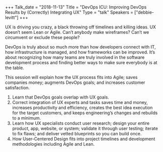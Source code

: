 +++
Talk_date = "2018-11-13"
Title = "DevOps ICU: Improving DevOps Results by (Correctly) Integrating UX"
Type = "talk"
Speakers = ["debbie-levitt"]
+++

UX is driving you crazy, a black throwing off timelines and killing ideas. UX doesn’t seem Lean or Agile. Can’t anybody make wireframes? Can’t we circumvent or exclude these people?

DevOps is truly about so much more than how developers connect with IT, how infrastructure is managed, and how frameworks can be improved. It’s about recognizing how many teams are truly involved in the software development process and finding better ways to make sure everybody is at the table.

This session will explain how the UX process fits into Agile; saves companies money; augments DevOps goals; and increases customer satisfaction.

1. Learn that DevOps goals overlap with UX goals.
2. Correct integration of UX experts and tasks saves time and money, increases productivity and efficiency, creates the best idea execution for the target customers, and keeps engineering’s changes and rebuilds to a minimum.
3. Learn how UX specialists conduct user research; design your entire product, app, website, or system; validate it through user testing; iterate to fix flaws; and deliver vetted blueprints so you can build once.
4. How User-Centered Design fits into project timelines and development methodologies including Agile and Lean.
